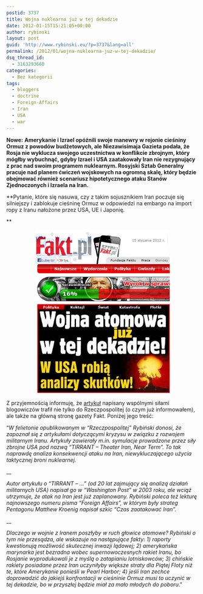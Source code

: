 ```yaml
---
postid: 3737
title: Wojna nuklearna już w tej dekadzie
date: 2012-01-15T15:21:05+00:00
author: rybinski
layout: post
guid: 'http://www.rybinski.eu/?p=3737&lang=all'
permalink: /2012/01/wojna-nuklearna-juz-w-tej-dekadzie/
dsq_thread_id:
  - 3163293660
categories:
  - Bez kategorii
tags:
  - bloggers
  - doctrine
  - Foreign-Affairs
  - Iran
  - USA
  - war
---
```

**Nowe:** **Amerykanie i Izrael opóźnili swoje manewry w rejonie cieśniny Ormuz z powodów budżetowych, ale Niezawisimaja Gazieta podała, że** **Rosja nie wyklucza swojego uczestnictwa w konflikcie zbrojnym, który mógłby wybuchnąć, gdyby Izrael i USA zaatakowały Iran nie rezygnujący z prac nad swoim programem nuklearnym. Rosyjski Sztab Generalny pracuje nad planem ćwiczeń wojskowych na ogromną skalę, który będzie obejmować również scenariusz hipotetycznego ataku Stanów Zjednoczonych i Izraela na Iran.** 

**Pytanie, które się nasuwa, czy z takim sojusznikiem Iran poczuje się silniejszy i zablokuje cieśninę Ormuz w odpowiedzi na embargo na import ropy z Iranu nałożone przez USA, UE i Japonię.
  
** 

<p style="text-align: center;">
  <img title="wojan_atomowa_fakt" src="../wp-content/uploads/wojan_atomowa_fakt.png" alt="wojan_atomowa_fakt" width="355" height="430" />
</p>

Z przyjemnością informuję, że [artykuł](http://www.fakt.pl/Wojna-atomowa-w-tej-dekadzie-W-USA-sa-juz-analizy-skutkow-,artykuly,142762,1.html) napisany wspólnymi siłami blogowiczów trafił nie tylko do Rzeczpospolitej (o czym już informowałem), ale także na główną stronę gazety Fakt. Poniżej jego treść:

“_W felietonie opublikowanym w “Rzeczpospolitej” Rybiński donosi, że zapoznał się z artykułami dotyczącymi kryzysu w związku z rozwojem militarnym Iranu. Artykuły zawierały m.in. symulacje prowadzone przez siły zbrojne USA pod nazwą “TIRRANT – Theater Iran, Near Term”. To tak naprawdę analiza konsekwencji ataku na Iran, niewykluczającego użycia taktycznej broni nuklearnej._

 __

_Autor artykułu o “TIRRANT – …” (od 20 lat zajmujący się analizą działań militarnych USA) napisał go w “Washington Post” w 2003 roku, ale wciąż utrzymuje, że atak na Iran jest już zaplanowany. Rybiński poleca też lekturę najnowszego numeru pisma “Foreign Affairs”, w którym były strateg Pentagonu Matthew Kroenig napisał szkic “Czas zaatakować Iran”._

 __

_Dlaczego w wojnie z Iranem poszłyby w ruch głowice atomowe? Rybiński o tym nie przesądza, ale wskazuje na następujące fakty: 1) raporty kwestionują możliwość skutecznej inwazji lądowej; 2) amerykańska marynarka jest bezradna wobec supernowoczesnych rakiet Iranu, bo Rosjanie wyprodukowali je z myślą o zatapianiu lotniskowców; 3) chińskie rakiety posiadane przez Iran uczyniłyby większe straty dla Piątej Floty niż te, które Amerykanie ponieśli w Pearl Harbor; 4) jeśli Iran zechce doprowadzić do jakiejś konfrontacji w cieśninie Ormuz musi to uczynić w tej dekadzie, bo w przyszłej będzie miał za mało młodych do poboru_.”
